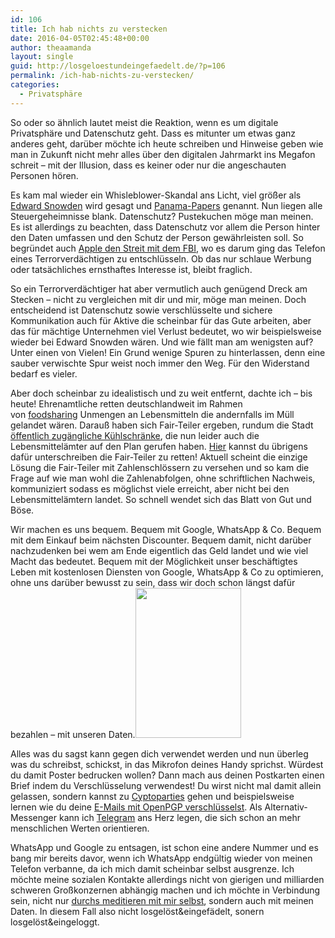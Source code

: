 ```yaml
---
id: 106
title: Ich hab nichts zu verstecken
date: 2016-04-05T02:45:48+00:00
author: theaamanda
layout: single
guid: http://losgeloestundeingefaedelt.de/?p=106
permalink: /ich-hab-nichts-zu-verstecken/
categories:
  - Privatsphäre
---
```

So oder so ähnlich lautet meist die Reaktion, wenn es um digitale Privatsphäre und Datenschutz geht. Dass es mitunter um etwas ganz anderes geht, darüber möchte ich heute schreiben und Hinweise geben wie man in Zukunft nicht mehr alles über den digitalen Jahrmarkt ins Megafon schreit &#8211; mit der Illusion, dass es keiner oder nur die angeschauten Personen hören.

Es kam mal wieder ein Whisleblower-Skandal ans Licht, viel größer als [Edward Snowden](https://de.wikipedia.org/wiki/Edward_Snowden) wird gesagt und [Panama-Papers](http://panamapapers.sueddeutsche.de) genannt. Nun liegen alle Steuergeheimnisse blank. Datenschutz? Pustekuchen möge man meinen. Es ist allerdings zu beachten, dass Datenschutz vor allem die Person hinter den Daten umfassen und den Schutz der Person gewährleisten soll. So begründet auch [Apple den Streit mit dem FBI](http://www.faz.net/aktuell/feuilleton/medien/apples-streit-gegen-das-fbi-ist-richtungsweisend-14099759.html), wo es darum ging das Telefon eines Terrorverdächtigen zu entschlüsseln. Ob das nur schlaue Werbung oder tatsächliches ernsthaftes Interesse ist, bleibt fraglich.

So ein Terrorverdächtiger hat aber vermutlich auch genügend Dreck am Stecken &#8211; nicht zu vergleichen mit dir und mir, möge man meinen. Doch entscheidend ist Datenschutz sowie verschlüsselte und sichere Kommunikation auch für Aktive die scheinbar für das Gute arbeiten, aber das für mächtige Unternehmen viel Verlust bedeutet, wo wir beispielsweise wieder bei Edward Snowden wären. Und wie fällt man am wenigsten auf? Unter einen von Vielen! Ein Grund wenige Spuren zu hinterlassen, denn eine sauber verwischte Spur weist noch immer den Weg. Für den Widerstand bedarf es vieler.

Aber doch scheinbar zu idealistisch und zu weit entfernt, dachte ich &#8211; bis heute! Ehrenamtliche retten deutschlandweit im Rahmen von [foodsharing](https://foodsharing.de) Unmengen an Lebensmitteln die andernfalls im Müll gelandet wären. Darauß haben sich Fair-Teiler ergeben, rundum die Stadt [öffentlich zugängliche Kühlschränke](http://www.tagesspiegel.de/berlin/bezirke/kreuzberg/fairteiler-in-berlin-24-stunden-kuehlschraenke-fuer-jedermann/10888332.html), die nun leider auch die Lebensmittelämter auf den Plan gerufen haben. [Hier](https://weact.campact.de/petitions/rette-die-foodsharing-fair-teiler-gegen-staatlich-verordnete-lebensmittelverschwendung) kannst du übrigens dafür unterschreiben die Fair-Teiler zu retten! Aktuell scheint die einzige Lösung die Fair-Teiler mit Zahlenschlössern zu versehen und so kam die Frage auf wie man wohl die Zahlenabfolgen, ohne schriftlichen Nachweis, kommuniziert sodass es möglichst viele erreicht, aber nicht bei den Lebensmittelämtern landet. So schnell wendet sich das Blatt von Gut und Böse.

Wir machen es uns bequem. Bequem mit Google, WhatsApp & Co. Bequem mit dem Einkauf beim nächsten Discounter. Bequem damit, nicht darüber nachzudenken bei wem am Ende eigentlich das Geld landet und wie viel Macht das bedeutet. Bequem mit der Möglichkeit unser beschäftigtes Leben mit kostenlosen Diensten von Google, WhatsApp & Co zu optimieren, ohne uns darüber bewusst zu sein, dass wir doch schon längst dafür bezahlen &#8211; mit unseren Daten.<img class="size-full wp-image-115 alignright" src="https://theaamanda.github.io//images/2016/04/476672464_a07f067361_m.jpg" alt="" width="169" height="240" />

Alles was du sagst kann gegen dich verwendet werden und nun überleg was du schreibst, schickst, in das Mikrofon deines Handy sprichst. Würdest du damit Poster bedrucken wollen? Dann mach aus deinen Postkarten einen Brief indem du Verschlüsselung verwendest! Du wirst nicht mal damit allein gelassen, sondern kannst zu [Cyptoparties](https://www.cryptoparty.in/index) gehen und beispielsweise lernen wie du deine [E-Mails mit OpenPGP verschlüsselst](https://www.cryptoparty.in/learn/how-tos#use_a_mailclient_with_gpg_support). Als Alternativ-Messenger kann ich [Telegram](https://telegram.org) ans Herz legen, die sich schon an mehr menschlichen Werten orientieren.

WhatsApp und Google zu entsagen, ist schon eine andere Nummer und es bang mir bereits davor, wenn ich WhatsApp endgültig wieder von meinen Telefon verbanne, da ich mich damit scheinbar selbst ausgrenze. Ich möchte meine sozialen Kontakte allerdings nicht von gierigen und milliarden schweren Großkonzernen abhängig machen und ich möchte in Verbindung sein, nicht nur [durchs meditieren mit mir selbst](http://losgeloestundeingefaedelt.de/meditation-erlernen/), sondern auch mit meinen Daten. In diesem Fall also nicht losgelöst&eingefädelt, sonern losgelöst&eingeloggt.
